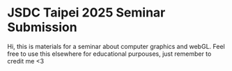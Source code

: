 # JSDC Taipei 2025 Seminar Submission

Hi, this is materials for a seminar about computer graphics and webGL. Feel free to use this elsewhere for educational purpouses, just remember to credit me <3 

